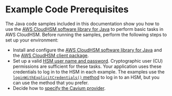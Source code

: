 # Example Code Prerequisites<a name="java-library-sample"></a>

The Java code samples included in this documentation show you how to use the [AWS CloudHSM software library for Java](java-library.md) to perform basic tasks in AWS CloudHSM\. Before running the samples, perform the following steps to set up your environment:
+ Install and configure the [AWS CloudHSM software library for Java](java-library-install.md) and the [AWS CloudHSM client package](install-and-configure-client.md)\. 
+ Set up a valid [HSM user name and password](manage-hsm-users.md)\. Cryptographic user \(CU\) permissions are sufficient for these tasks\. Your application uses these credentials to log in to the HSM in each example\. The examples use the [`loginWithExplicitCredentials()` method](java-sample-login.md) to log in to an HSM, but you can use the method that you prefer\.
+ Decide how to [specify the Cavium provider](use-cavium-provider.md)\.